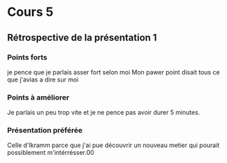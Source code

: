 # Cours 5
## Rétrospective de la présentation 1

### Points forts
­je pence que je parlais asser fort selon moi
­Mon pawer point disait tous ce que j'avias a dire sur moi

### Points à améliorer
Je parlais un peu trop vite et je ne pence pas avoir durer 5 minutes.
### Présentation préférée
Celle d'Ikramm parce que j'ai pue découvrir un nouveau metier qui pourait possiblement m'intérrésser.00 
